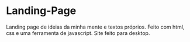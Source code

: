 # Landing-Page
 Landing page de ideias da minha mente e textos próprios. Feito com html, css e uma ferramenta de javascript. Site feito para desktop.
